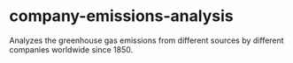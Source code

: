 # company-emissions-analysis
Analyzes the greenhouse gas emissions from different sources by different companies worldwide since 1850.
